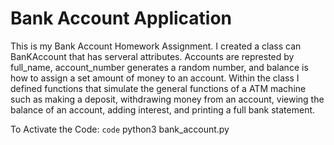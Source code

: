 # **Bank Account Application**

This is my Bank Account Homework Assignment. I created a class can BanKAccount that has serveral attributes. Accounts are represted by full_name, account_number generates a random number, and balance is how to assign a set amount of money to an account. Within the class I defined functions that simulate the general functions of a ATM machine such as making a deposit, withdrawing money from an account, viewing the balance of an account, adding interest, and printing a full bank statement.

To Activate the Code:
`code` python3 bank_account.py 